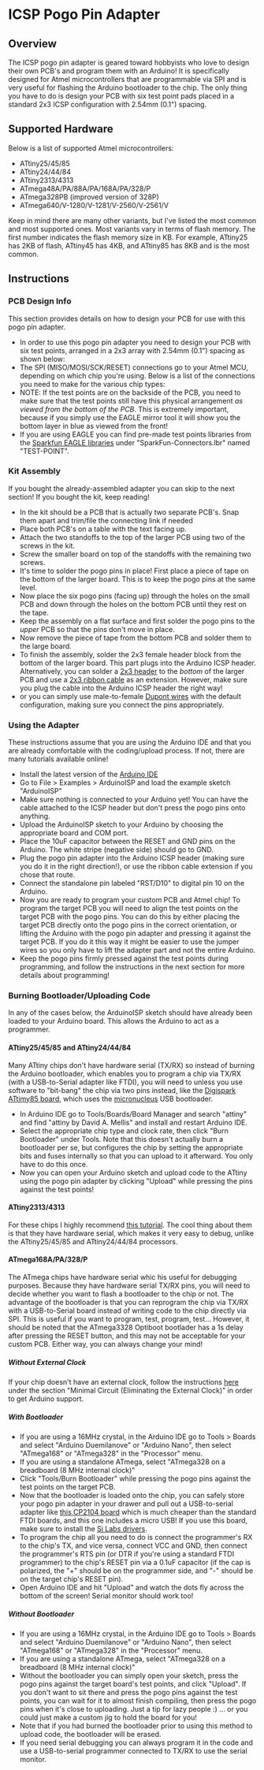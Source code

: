 <h1>ICSP Pogo Pin Adapter</h1>

## Overview

The ICSP pogo pin adapter is geared toward hobbyists who love to design their own PCB's and program them with an Arduino!
It is specifically designed for Atmel microcontrollers that are programmable via SPI and is very useful for
flashing the Arduino bootloader to the chip. The only thing you have to do is design your PCB with six test
point pads placed in a standard 2x3 ICSP configuration with 2.54mm (0.1") spacing.

## Supported Hardware

Below is a list of supported Atmel microcontrollers:

- ATtiny25/45/85
- ATtiny24/44/84
- ATtiny2313/4313
- ATmega48A/PA/88A/PA/168A/PA/328/P
- ATmega328PB (improved version of 328P)
- ATmega640/V-1280/V-1281/V-2560/V-2561/V

Keep in mind there are many other variants, but I've listed the most common and most supported ones. Most variants
vary in terms of flash memory. The first number indicates the flash memory size in KB. For example, ATtiny25 has 2KB
of flash, ATtiny45 has 4KB, and ATtiny85 has 8KB and is the most common.

## Instructions

### PCB Design Info

This section provides details on how to design your PCB for use with this pogo pin adapter.
- In order to use this pogo pin adapter you need to design your PCB with six test points, arranged in a 2x3 array with 2.54mm (0.1") spacing as shown below:
- The SPI (MISO/MOSI/SCK/RESET) connections go to your Atmel MCU, depending on which chip you're using. Below is a list of the connections you need to make for the various chip types:
- NOTE: If the test points are on the backside of the PCB, you need to make sure that the test points still have this physical arrangement *as viewed from the bottom of the PCB*. This is extremely important, because if you simply use the EAGLE mirror tool it will show you the bottom layer in blue as viewed from the front!
- If you are using EAGLE you can find pre-made test points libraries from the [Sparkfun EAGLE libraries](https://github.com/sparkfun/SparkFun-Eagle-Libraries) under "SparkFun-Connectors.lbr" named "TEST-POINT".

### Kit Assembly

If you bought the already-assembled adapter you can skip to the next section! If you bought the kit, keep reading!
- In the kit should be a PCB that is actually two separate PCB's. Snap them apart and trim/file the connecting link
if needed
- Place both PCB's on a table with the text facing up.
- Attach the two standoffs to the top of the larger PCB using two of the screws in the kit.
- Screw the smaller board on top of the standoffs with the remaining two screws.
- It's time to solder the pogo pins in place! First place a piece of tape on the bottom of the larger board. This is to keep the pogo pins at the same level.
- Now place the six pogo pins (facing up) through the holes on the small PCB and down through the holes on the bottom PCB until they rest on the tape.
- Keep the assembly on a flat surface and first solder the pogo pins to the *upper* PCB so that the pins don't move in place.
- Now remove the piece of tape from the bottom PCB and solder them to the large board.
- To finish the assembly, solder the 2x3 female header block from the bottom of the larger board. This part plugs into the Arduino ICSP header. Alternatively, you can solder a [2x3 header](https://www.sparkfun.com/products/10877) to the *bottom* of the larger PCB and use a [2x3 ribbon cable](https://www.amazon.com/Connector-Cable-SODIAL-2-54mm-12-inch/dp/B01GNVN48O/ref=sr_1_8?ie=UTF8&qid=1506182997&sr=8-8&keywords=2x3+idc+ribbon+cable) as an extension. However, make sure you plug the cable into the Arduino ICSP header the right way!
- or you can simply use male-to-female [Dupont wires](https://www.amazon.com/Haitronic-Multicolored-Breadboard-Arduino-raspberry/dp/B01LZF1ZSZ/ref=sr_1_3?ie=UTF8&qid=1506189503&sr=8-3&keywords=dupont+wires+m+to+f) with the default configuration, making sure you connect the pins appropriately. 

### Using the Adapter

These instructions assume that you are using the Arduino IDE and that you are already comfortable with the coding/upload process. If not, there are many tutorials available online!
- Install the latest version of the [Arduino IDE](http://arduino.cc/en/main/software)
- Go to File > Examples > ArduinoISP and load the example sketch "ArduinoISP"
- Make sure nothing is connected to your Arduino yet! You can have the cable attached to the ICSP header but don't press the pogo pins onto anything.
- Upload the ArduinoISP sketch to your Arduino by choosing the appropriate board and COM port.
- Place the 10uF capacitor between the RESET and GND pins on the Arduino. The white stripe (negative side) should go to GND.
- Plug the pogo pin adapter into the Arduino ICSP header (making sure you do it in the right direction!), or use the ribbon cable extension if you chose that route.
- Connect the standalone pin labeled "RST/D10" to digital pin 10 on the Arduino.
- Now you are ready to program your custom PCB and Atmel chip! To program the target PCB you will need to align the test points on the target PCB with the pogo pins. You can do this by either placing the target PCB directly onto the pogo pins in the correct orientation, or lifting the Arduino with the pogo pin adapter and pressing it against the target PCB. If you do it this way it might be easier to use the jumper wires so you only have to lift the adapter part and not the entire Arduino.
- Keep the pogo pins firmly pressed against the test points during programming, and follow the instructions in the next section for more details about programming!

### Burning Bootloader/Uploading Code

In any of the cases below, the ArduinoISP sketch should have already been loaded to your Arduino board. This allows the Arduino to act as a programmer.

#### ATtiny25/45/85 and ATtiny24/44/84

Many ATtiny chips don't have hardware serial (TX/RX) so instead of burning the Arduino bootloader, which enables you to program a chip via TX/RX (with a USB-to-Serial adapter like FTDI), you will need to  unless you use software to "bit-bang" the chip via two pins instead, like the [Digispark ATtimy85 board](http://digistump.com/products/1), which uses the [micronucleus](https://github.com/micronucleus/micronucleus) USB bootloader.
- In Arduino IDE go to Tools/Boards/Board Manager and search "attiny" and find "attiny by David A. Mellis" and install and restart Arduino IDE.
- Select the appropriate chip type and clock rate, then click "Burn Bootloader" under Tools. Note that this doesn't actually burn a bootloader per se, but configures the chip by setting the appropriate bits and fuses internally so that you can upload to it afterward. You only have to do this once.
- Now you can open your Arduino sketch and upload code to the ATtiny using the pogo pin adapter by clicking "Upload" while pressing the pins against the test points!

#### ATtiny2313/4313

For these chips I highly recommend [this tutorial](https://oscarliang.com/program-attiny2313-using-arduino/). The cool thing about them is that they have hardware serial, which makes it very easy to debug, unlike the ATtiny25/45/85 and ATtiny24/44/84 processors.

#### ATmega168A/PA/328/P

The ATmega chips have hardware serial whic his useful for debugging purposes. Because they have hardware serial TX/RX pins, you will need to decide whether you want to flash a bootloader to the chip or not. The advantage of the bootloader is that you can reprogram the chip via TX/RX with a USB-to-Serial board instead of writing code to the chip directly via SPI. This is useful if you want to program, test, program, test... However, it should be noted that the ATmega3328 Optiboot bootlader has a 1s delay after pressing the RESET button, and this may not be acceptable for your custom PCB. Either way, you can always change your mind!

##### Without External Clock

If your chip doesn't have an external clock, follow the instructions [here](https://www.arduino.cc/en/Tutorial/ArduinoToBreadboard) under the section "Minimal Circuit (Eliminating the External Clock)" in order to get Arduino support.

##### With Bootloader

- If you are using a 16MHz crystal, in the Arduino IDE go to Tools > Boards and select "Arduino Duemilanove" or "Arduino Nano", then select "ATmega168" or "ATmega328" in the "Processor" menu.
- If you are using a standalone ATmega, select "ATmega328 on a breadboard (8 MHz internal clock)"
- Click "Tools/Burn Bootloader" while pressing the pogo pins against the test points on the target PCB.
- Now that the bootloader is loaded onto the chip, you can safely store your pogo pin adapter in your drawer and pull out a USB-to-serial adapter like [this CP2104 board](https://www.adafruit.com/product/3309) which is much cheaper than the standard FTDI boards, and this one includes a micro USB! If you use this board, make sure to install the [Si Labs drivers](https://www.silabs.com/products/development-tools/software/usb-to-uart-bridge-vcp-drivers).
- To program the chip all you need to do is connect the programmer's RX to the chip's TX, and vice versa, connect VCC and GND, then connect the programmer's RTS pin (or DTR if you're using a standard FTDI programmer) to the chip's RESET pin via a 0.1uF capacitor (if the cap is polarized, the "+" should be on the programmer side, and "-" should be on the target chip's RESET pin).
- Open Arduino IDE and hit "Upload" and watch the dots fly across the bottom of the screen! Serial monitor should work too!

##### Without Bootloader

- If you are using a 16MHz crystal, in the Arduino IDE go to Tools > Boards and select "Arduino Duemilanove" or "Arduino Nano", then select "ATmega168" or "ATmega328" in the "Processor" menu.
- If you are using a standalone ATmega, select "ATmega328 on a breadboard (8 MHz internal clock)"
- Without the bootloader you can simply open your sketch, press the pogo pins against the target board's test points, and click "Upload". If you don't want to sit there and press the pogo pins against the test points, you can wait for it to almost finish compiling, then press the pogo pins when it's close to uploading. Just a tip for lazy people  :)  ... or you could just make a custom jig to hold the board for you!
- Note that if you had burned the bootloader prior to using this method to upload code, the bootloader will be erased.
- If you need serial debugging you can always program it in the code and use a USB-to-serial programmer connected to TX/RX to use the serial monitor.
